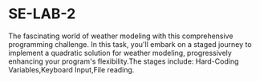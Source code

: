# SE-LAB-2
The fascinating world of weather modeling with this comprehensive programming challenge. In this task, you'll embark on a staged journey to implement a quadratic solution for weather modeling, progressively enhancing your program's flexibility.The stages include: Hard-Coding Variables,Keyboard Input,File reading.

